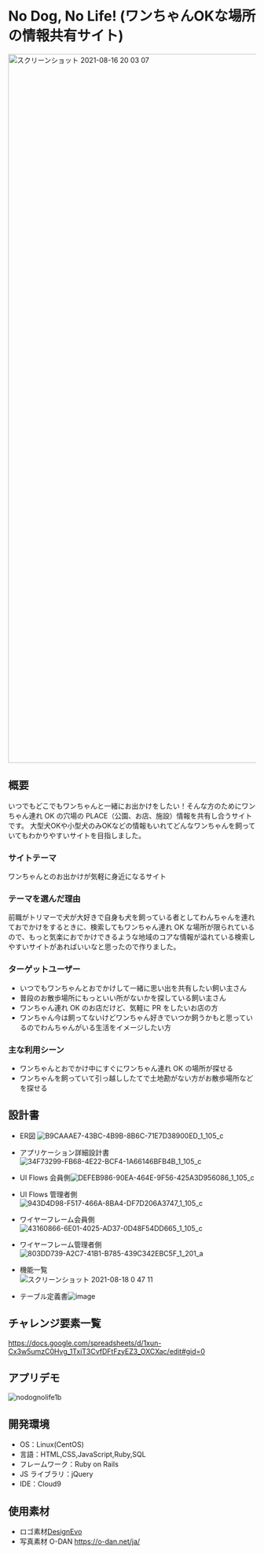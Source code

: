 # No Dog, No Life! (ワンちゃんOKな場所の情報共有サイト)
<img width="1440" alt="スクリーンショット 2021-08-16 20 03 07" src="https://user-images.githubusercontent.com/81672054/129671782-51352829-a41e-4abe-bdb8-2887c42fa80f.png">

## 概要

いつでもどこでもワンちゃんと一緒にお出かけをしたい！そんな方のためにワンちゃん連れ OK の穴場の PLACE（公園、お店、施設）情報を共有し合うサイトです。
大型犬OKや小型犬のみOKなどの情報もいれてどんなワンちゃんを飼っていてもわかりやすいサイトを目指しました。

### サイトテーマ

ワンちゃんとのお出かけが気軽に身近になるサイト

### テーマを選んだ理由

前職がトリマーで犬が大好きで自身も犬を飼っている者としてわんちゃんを連れておでかけをするときに、検索してもワンちゃん連れ OK な場所が限られているので、もっと気楽におでかけできるような地域のコアな情報が溢れている検索しやすいサイトがあればいいなと思ったので作りました。

### ターゲットユーザー

- いつでもワンちゃんとおでかけして一緒に思い出を共有したい飼い主さん
- 普段のお散歩場所にもっといい所がないかを探している飼い主さん
- ワンちゃん連れ OK のお店だけど、気軽に PR をしたいお店の方
- ワンちゃん今は飼ってないけどワンちゃん好きでいつか飼うかもと思っているのでわんちゃんがいる生活をイメージしたい方

### 主な利用シーン

- ワンちゃんとおでかけ中にすぐにワンちゃん連れ OK の場所が探せる
- ワンちゃんを飼っていて引っ越ししたてで土地勘がない方がお散歩場所などを探せる

## 設計書
- ER図 
![B9CAAAE7-43BC-4B9B-8B6C-71E7D38900ED_1_105_c](https://user-images.githubusercontent.com/81672054/127604116-ad7e5db9-a0b1-4b5a-89a3-79e3c039d892.jpeg)
- アプリケーション詳細設計書![34F73299-FB68-4E22-BCF4-1A66146BFB4B_1_105_c](https://user-images.githubusercontent.com/81672054/127728373-dce5d2cd-e880-4283-9c19-bd5740b5fc2a.jpeg)


- UI Flows 会員側![DEFEB986-90EA-464E-9F56-425A3D956086_1_105_c](https://user-images.githubusercontent.com/81672054/127632010-2c8accb2-8998-4025-bd60-4b5d95fef410.jpeg)

- UI Flows 管理者側![943D4D98-F517-466A-8BA4-DF7D206A3747_1_105_c](https://user-images.githubusercontent.com/81672054/127740454-c02dddd2-ab3d-4a44-8624-0dfeae746506.jpeg)
- ワイヤーフレーム会員側![43160866-6E01-4025-AD37-0D48F54DD665_1_105_c](https://user-images.githubusercontent.com/81672054/127862525-1ee9033c-bc6b-4609-bf80-c53392e8bc2e.jpeg)
- ワイヤーフレーム管理者側![803DD739-A2C7-41B1-B785-439C342EBC5F_1_201_a](https://user-images.githubusercontent.com/81672054/127771512-ec54af1b-de33-4cf2-8a9e-3c535c4d457a.jpeg)

- 機能一覧  
   ![スクリーンショット 2021-08-18 0 47 11](https://user-images.githubusercontent.com/81672054/130201029-efbe6931-8746-4fae-8a4b-8be3eb44c17e.png)
- テーブル定義書![image](https://user-images.githubusercontent.com/81672054/130197850-fadf8df9-df0f-4392-adc2-8539ed4a33fb.png)


## チャレンジ要素一覧

https://docs.google.com/spreadsheets/d/1xun-Cx3w5umzC0Hvg_1TxiT3CvfDFtFzyEZ3_OXCXac/edit#gid=0

## アプリデモ
![nodognolife1b](https://user-images.githubusercontent.com/81672054/129709163-769df544-5f78-4d43-b710-98b5bbdb1cc7.gif)

## 開発環境

- OS：Linux(CentOS)
- 言語：HTML,CSS,JavaScript,Ruby,SQL
- フレームワーク：Ruby on Rails
- JS ライブラリ：jQuery
- IDE：Cloud9

## 使用素材

- ロゴ素材<a href="https://www.designevo.com/jp/" title="無料オンラインロゴメーカー">DesignEvo</a>
- 写真素材 O-DAN https://o-dan.net/ja/

